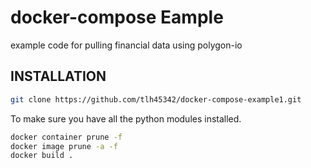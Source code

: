 # docker-compose Eample
example code for pulling financial data using polygon-io

## INSTALLATION

```bash
git clone https://github.com/tlh45342/docker-compose-example1.git
```

To make sure you have all the python modules installed.

```bash
docker container prune -f
docker image prune -a -f
docker build .
```
